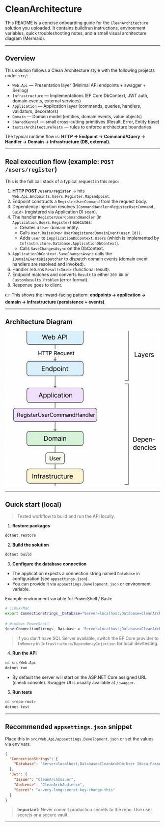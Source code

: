 # CleanArchitecture

This README is a concise onboarding guide for the `CleanArchitecture` solution you uploaded. It contains build/run instructions, environment variables, quick troubleshooting notes, and a small visual architecture diagram (Mermaid).

---

## Overview
This solution follows a Clean Architecture style with the following projects under `src/`:

- `Web.Api` — Presentation layer (Minimal API endpoints + swagger + Serilog)
- `Infrastructure` — Implementations (EF Core DbContext, JWT auth, domain events, external services)
- `Application` — Application layer (commands, queries, handlers, validators, decorators)
- `Domain` — Domain model (entities, domain events, value objects)
- `SharedKernel` — small cross-cutting primitives (Result, Error, Entity base)
- `tests/ArchitectureTests` — rules to enforce architecture boundaries

The typical runtime flow is: **HTTP → Endpoint → Command/Query → Handler → Domain → Infrastructure (DB, external)**.

---

## Real execution flow (example: `POST /users/register`)

This is the full call stack of a typical request in this repo:

1. **HTTP POST `/users/register`** → hits `Web.Api.Endpoints.Users.Register.MapEndpoint`.
2. Endpoint constructs a `RegisterUserCommand` from the request body.
3. Dependency Injection resolves `ICommandHandler<RegisterUserCommand, Guid>` (registered via Application DI scan).
4. The handler `RegisterUserCommandHandler` (in `Application.Users.Register`) executes:
   - Creates a `User` domain entity.
   - Calls `user.Raise(new UserRegisteredDomainEvent(user.Id))`.
   - Adds `user` to `IApplicationDbContext.Users` (which is implemented by `Infrastructure.Database.ApplicationDbContext`).
   - Calls `SaveChangesAsync` on the DbContext.
5. `ApplicationDbContext.SaveChangesAsync` calls the `IDomainEventsDispatcher` to dispatch domain events (domain event handlers are resolved and invoked).
6. Handler returns `Result<Guid>` (functional result).
7. Endpoint matches and converts `Result` to either `200 OK` or `CustomResults.Problem` (error format).
8. Response goes to client.

👉 This shows the inward-facing pattern: **endpoints → application → domain → infrastructure (persistence + events)**.

---

## Architecture Diagram

![Clean Architecture Diagram](Architecture-Diagram.png)

---

## Quick start (local)
> Tested workflow to build and run the API locally.

1. **Restore packages**

```bash
dotnet restore
```

2. **Build the solution**

```bash
dotnet build
```

3. **Configure the database connection**

- The application expects a connection string named `Database` in configuration (see `appsettings.json`).
- You can provide it via `appsettings.Development.json` or environment variable.

Example environment variable for PowerShell / Bash:

```bash
# Linux/Mac
export ConnectionStrings__Database="Server=localhost;Database=CleanArchDb;User Id=sa;Password=YourStrong!Pass;MultipleActiveResultSets=true"

# Windows PowerShell
$env:ConnectionStrings__Database = 'Server=localhost;Database=CleanArchDb;User Id=sa;Password=YourStrong!Pass;MultipleActiveResultSets=true'
```

> If you don't have SQL Server available, switch the EF Core provider to `InMemory` in `Infrastructure/DependencyInjection` for local dev/testing.

4. **Run the API**

```bash
cd src/Web.Api
dotnet run
```

- By default the server will start on the ASP.NET Core assigned URL (check console). Swagger UI is usually available at `/swagger`.

5. **Run tests**

```bash
cd <repo-root>
dotnet test
```

---

## Recommended `appsettings.json` snippet
Place this in `src/Web.Api/appsettings.Development.json` or set the values via env vars.

```json
{
  "ConnectionStrings": {
    "Database": "Server=localhost;Database=CleanArchDb;User Id=sa;Password=YourStrong!Pass;MultipleActiveResultSets=true"
  },
  "Jwt": {
    "Issuer": "CleanArchIssuer",
    "Audience": "CleanArchAudience",
    "Secret": "a-very-long-secret-key-change-this"
  }
}
```

> **Important:** Never commit production secrets to the repo. Use user secrets or a secure vault.

---


